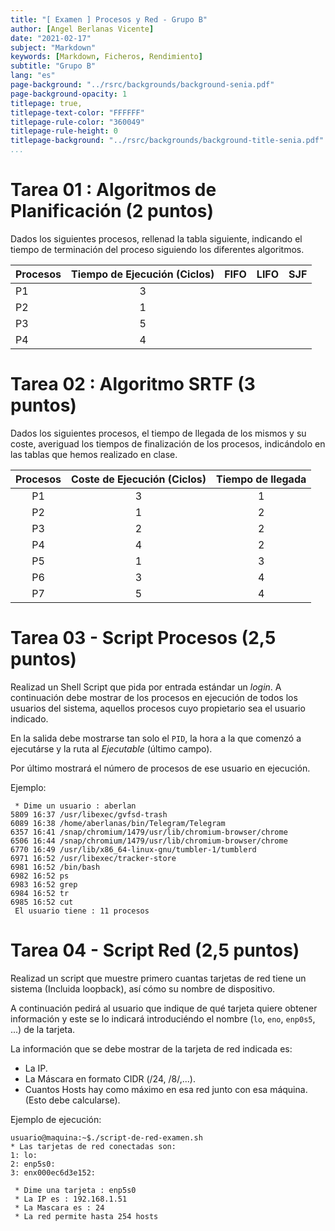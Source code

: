 ```yaml
---
title: "[ Examen ] Procesos y Red - Grupo B"
author: [Angel Berlanas Vicente]
date: "2021-02-17"
subject: "Markdown"
keywords: [Markdown, Ficheros, Rendimiento]
subtitle: "Grupo B"
lang: "es"
page-background: "../rsrc/backgrounds/background-senia.pdf"
page-background-opacity: 1
titlepage: true,
titlepage-text-color: "FFFFFF"
titlepage-rule-color: "360049"
titlepage-rule-height: 0
titlepage-background: "../rsrc/backgrounds/background-title-senia.pdf"
...
```


# Tarea 01 : Algoritmos de Planificación (2 puntos)

Dados los siguientes procesos, rellenad la tabla siguiente, indicando
el tiempo de terminación del proceso siguiendo los diferentes algoritmos.

| Procesos | Tiempo de Ejecución (Ciclos) | FIFO | LIFO | SJF |
|----------|:----------------------------:|------|------|-----|
| P1       |                            3 |      |      |     |
| P2       |                            1 |      |      |     |
| P3       |                            5 |      |      |     |
| P4       |                            4 |      |      |     |


# Tarea 02 : Algoritmo SRTF (3 puntos)

Dados los siguientes procesos, el tiempo de llegada de los mismos y su
coste, averiguad los tiempos de finalización de los procesos,
indicándolo en las tablas que hemos realizado en clase.

| Procesos |  Coste de Ejecución (Ciclos)  | Tiempo de llegada|
|:--------:|:-----------------------------:| :---------------:|
|P1        | 3                             |1                 |
|P2        | 1                             |2                 |
|P3        | 2                             |2                 |
|P4        | 4                             |2                 | 
|P5        | 1                             |3                 |
|P6        | 3                             |4                 |
|P7        | 5                             |4                 |

# Tarea 03 - Script Procesos (2,5 puntos)

Realizad un Shell Script que pida por entrada estándar un *login*. A continuación debe mostrar de los procesos en ejecución de todos los usuarios del sistema, aquellos procesos cuyo propietario sea el usuario indicado.

En la salida debe mostrarse tan solo el `PID`, la hora a la que comenzó a ejecutárse y la ruta al *Ejecutable* (último campo).

Por último mostrará el número de procesos de ese usuario en ejecución.

Ejemplo:

```shell
 * Dime un usuario : aberlan 
5809 16:37 /usr/libexec/gvfsd-trash
6089 16:38 /home/aberlanas/bin/Telegram/Telegram
6357 16:41 /snap/chromium/1479/usr/lib/chromium-browser/chrome
6506 16:44 /snap/chromium/1479/usr/lib/chromium-browser/chrome
6770 16:49 /usr/lib/x86_64-linux-gnu/tumbler-1/tumblerd
6971 16:52 /usr/libexec/tracker-store
6981 16:52 /bin/bash
6982 16:52 ps
6983 16:52 grep
6984 16:52 tr
6985 16:52 cut
 El usuario tiene : 11 procesos
```
# Tarea 04 - Script Red (2,5 puntos)

Realizad un script que muestre primero cuantas tarjetas de red tiene un sistema (Incluida loopback), así cómo su nombre de dispositivo.

A continuación pedirá al usuario que indique de qué tarjeta quiere obtener información y este se lo indicará introduciéndo el nombre (`lo`, `eno`, `enp0s5`, ...) de la tarjeta.

La información que se debe mostrar de la tarjeta de red indicada es:

* La IP.
* La Máscara en formato CIDR (/24, /8/,...).
* Cuantos Hosts hay como máximo en esa red junto con esa máquina.(Esto debe calcularse).

Ejemplo de ejecución:

```shell
usuario@maquina:~$./script-de-red-examen.sh
* Las tarjetas de red conectadas son:
1: lo:
2: enp5s0:
3: enx000ec6d3e152:

 * Dime una tarjeta : enp5s0
 * La IP es : 192.168.1.51
 * La Mascara es : 24
 * La red permite hasta 254 hosts
```